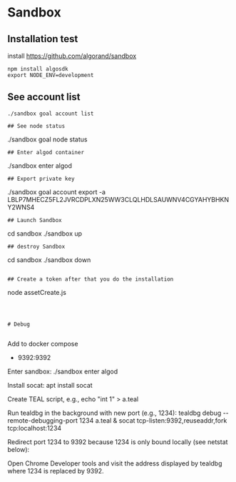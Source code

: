 # Sandbox

## Installation test

install https://github.com/algorand/sandbox
```
npm install algosdk
export NODE_ENV=development
```

## See account list
```
./sandbox goal account list
```
```
## See node status
```
./sandbox goal node status
```
## Enter algod container
```
./sandbox enter algod
```
## Export private key 
```
./sandbox goal account export -a LBLP7MHECZ5FL2JVRCDPLXN25WW3CLQLHDLSAUWNV4CGYAHYBHKNY2WNS4
```
## Launch Sandbox
```
cd sandbox
./sandbox up
```
## destroy Sandbox
```
cd sandbox
./sandbox down
```

## Create a token after that you do the installation
```
node assetCreate.js
```



# Debug


```
Add to docker compose
- 9392:9392

Enter sandbox: ./sandbox enter algod

Install socat: apt install socat

Create TEAL script, e.g., echo "int 1" > a.teal

Run tealdbg in the background with new port (e.g., 1234): tealdbg debug --remote-debugging-port 1234 a.teal & socat tcp-listen:9392,reuseaddr,fork tcp:localhost:1234

Redirect port 1234 to 9392 because 1234 is only bound locally (see netstat below): 

Open Chrome Developer tools and visit the address displayed by tealdbg where 1234 is replaced by 9392.

```